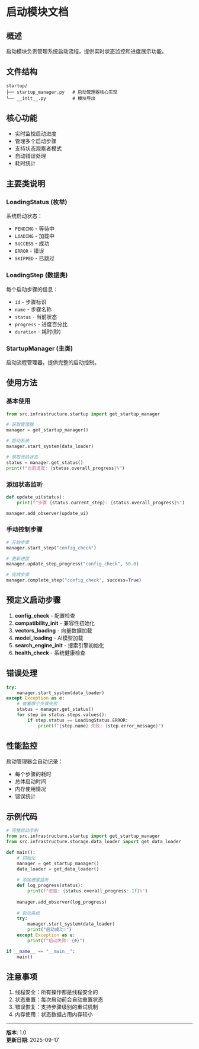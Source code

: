 # 启动模块文档

## 概述
启动模块负责管理系统启动流程，提供实时状态监控和进度展示功能。

## 文件结构
```
startup/
├── startup_manager.py   # 启动管理器核心实现
└── __init__.py          # 模块导出
```

## 核心功能
- 实时监控启动进度
- 管理多个启动步骤
- 支持状态观察者模式
- 自动错误处理
- 耗时统计

## 主要类说明

### LoadingStatus (枚举)
系统启动状态：
- `PENDING` - 等待中
- `LOADING` - 加载中  
- `SUCCESS` - 成功
- `ERROR` - 错误
- `SKIPPED` - 已跳过

### LoadingStep (数据类)
每个启动步骤的信息：
- `id` - 步骤标识
- `name` - 步骤名称
- `status` - 当前状态
- `progress` - 进度百分比
- `duration` - 耗时(秒)

### StartupManager (主类)
启动流程管理器，提供完整的启动控制。

## 使用方法

### 基本使用
```python
from src.infrastructure.startup import get_startup_manager

# 获取管理器
manager = get_startup_manager()

# 启动系统
manager.start_system(data_loader)

# 获取当前状态
status = manager.get_status()
print(f"当前进度: {status.overall_progress}%")
```

### 添加状态监听
```python
def update_ui(status):
    print(f"步骤 {status.current_step}: {status.overall_progress}%")

manager.add_observer(update_ui)
```

### 手动控制步骤
```python
# 开始步骤
manager.start_step("config_check")

# 更新进度
manager.update_step_progress("config_check", 50.0)

# 完成步骤
manager.complete_step("config_check", success=True)
```

## 预定义启动步骤

1. **config_check** - 配置检查
2. **compatibility_init** - 兼容性初始化  
3. **vectors_loading** - 向量数据加载
4. **model_loading** - AI模型加载
5. **search_engine_init** - 搜索引擎初始化
6. **health_check** - 系统健康检查

## 错误处理

```python
try:
    manager.start_system(data_loader)
except Exception as e:
    # 查看哪个步骤失败
    status = manager.get_status()
    for step in status.steps.values():
        if step.status == LoadingStatus.ERROR:
            print(f"{step.name} 失败: {step.error_message}")
```

## 性能监控

启动管理器会自动记录：
- 每个步骤的耗时
- 总体启动时间
- 内存使用情况
- 错误统计

## 示例代码

```python
# 完整启动示例
from src.infrastructure.startup import get_startup_manager
from src.infrastructure.storage.data_loader import get_data_loader

def main():
    # 初始化
    manager = get_startup_manager()
    data_loader = get_data_loader()
    
    # 添加进度监听
    def log_progress(status):
        print(f"进度: {status.overall_progress:.1f}%")
    
    manager.add_observer(log_progress)
    
    # 启动系统
    try:
        manager.start_system(data_loader)
        print("启动成功!")
    except Exception as e:
        print(f"启动失败: {e}")

if __name__ == "__main__":
    main()
```

## 注意事项

1. 线程安全：所有操作都是线程安全的
2. 状态重置：每次启动前会自动重置状态
3. 错误恢复：支持步骤级别的重试机制
4. 内存使用：状态数据占用内存较小

---
**版本**: 1.0  
**更新日期**: 2025-09-17
